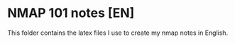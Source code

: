 # NMAP 101 notes [EN]

This folder contains the latex files I use to create my nmap notes in English.